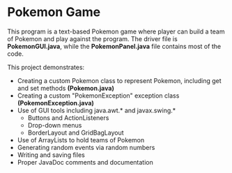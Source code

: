 # Pokemon Game
This program is a text-based Pokemon game where player can build a team of Pokemon and play against the program.  The driver file is **PokemonGUI.java**, while the **PokemonPanel.java** file contains most of the code.

This project demonstrates:
- Creating a custom Pokemon class to represent Pokemon, including get and set methods **(Pokemon.java)**
- Creating a custom "PokemonException" exception class **(PokemonException.java)**
- Use of GUI tools including java.awt.* and javax.swing.*
  - Buttons and ActionListeners
  - Drop-down menus
  - BorderLayout and GridBagLayout
- Use of ArrayLists to hold teams of Pokemon
- Generating random events via random numbers
- Writing and saving files
- Proper JavaDoc comments and documentation
